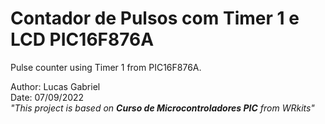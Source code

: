# **Contador de Pulsos com Timer 1 e LCD PIC16F876A**
Pulse counter using Timer 1 from PIC16F876A.

Author: Lucas Gabriel <br/>
Date: 07/09/2022 <br/>
_"This project is based on **Curso de Microcontroladores PIC** from WRkits"_
